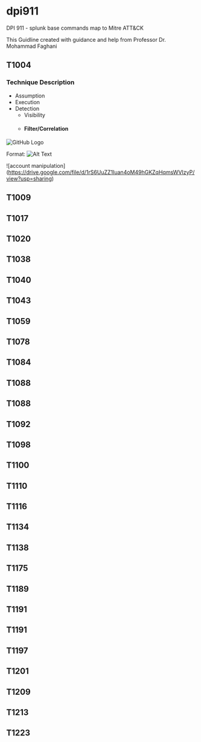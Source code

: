 # dpi911
DPI 911 - splunk base commands map to Mitre ATT&amp;CK

This Guidline created with guidance and help from Professor Dr. Mohammad Faghani

## T1004
### Technique Description
* Assumption
* Execution
* Detection
  * Visibility
  * #### Filter/Correlation
![GitHub Logo](/images/logo.png)

Format: ![Alt Text](url)

![account manipulation] (https://drive.google.com/file/d/1rS6UuZZ1Iuan4oM49hGKZqHqmsWVIzyP/view?usp=sharing)

## T1009
## T1017
## T1020
## T1038
## T1040
## T1043
## T1059
## T1078
## T1084
## T1088
## T1088
## T1092
## T1098
## T1100
## T1110
## T1116
## T1134
## T1138
## T1175
## T1189
## T1191
## T1191
## T1197
## T1201
## T1209
## T1213
## T1223







